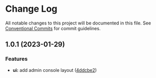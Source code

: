 # Change Log

All notable changes to this project will be documented in this file.
See [Conventional Commits](https://conventionalcommits.org) for commit guidelines.

## 1.0.1 (2023-01-29)


### Features

* **ui:** add admin console layout ([4ddcbe2](https://github.com/amjadbouhouch/oauth-server/commit/4ddcbe2f72d8e1183531e5646370d44c9acf7fa5))
